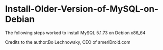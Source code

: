 # Install-Older-Version-of-MySQL-on-Debian
The following steps worked to install MySQL 5.1.73 on Debion x86_64

Credits to the author:Bo Lechnowsky, CEO of ameriDroid.com

